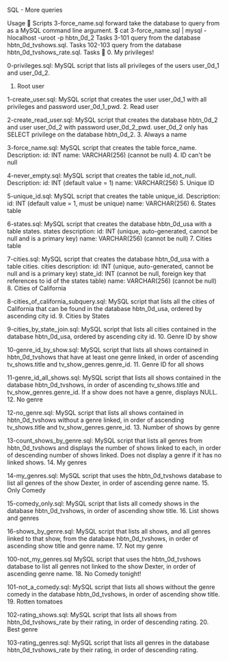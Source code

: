 SQL - More queries

Usage 🐬
Scripts 3-force_name.sql forward take the database to query from as a MySQL command line argument.
$ cat 3-force_name.sql | mysql -hlocalhost -uroot -p hbtn_0d_2
Tasks 3-101 query from the database hbtn_0d_tvshows.sql.
Tasks 102-103 query from the database hbtn_0d_tvshows_rate.sql.
Tasks 📃
0. My privileges!

0-privileges.sql: MySQL script that lists all privileges of the users user_0d_1 and user_0d_2.
1. Root user

1-create_user.sql: MySQL script that creates the user user_0d_1 with all privileges and password user_0d_1_pwd.
2. Read user

2-create_read_user.sql: MySQL script that creates the database hbtn_0d_2 and user user_0d_2 with password user_0d_2_pwd.
user_0d_2 only has SELECT privilege on the database hbtn_0d_2.
3. Always a name

3-force_name.sql: MySQL script that creates the table force_name.
Description:
id: INT
name: VARCHAR(256) (cannot be null)
4. ID can't be null

4-never_empty.sql: MySQL script that creates the table id_not_null.
Description:
id: INT (default value = 1)
name: VARCHAR(256)
5. Unique ID

5-unique_id.sql: MySQL script that creates the table unique_id.
Description:
id: INT (default value = 1, must be unique)
name: VARCHAR(256)
6. States table

6-states.sql: MySQL script that creates the database hbtn_0d_usa with a table states.
states description:
id: INT (unique, auto-generated, cannot be null and is a primary key)
name: VARCHAR(256) (cannot be null)
7. Cities table

7-cities.sql: MySQL script that creates the database hbtn_0d_usa with a table cities.
cities description:
id: INT (unique, auto-generated, cannot be null and is a primary key)
state_id: INT (cannot be null, foreign key that references to id of the states table)
name: VARCHAR(256) (cannot be null)
8. Cities of California

8-cities_of_california_subquery.sql: MySQL script that lists all the cities of California that can be found in the database hbtn_0d_usa, ordered by ascending city id.
9. Cities by States

9-cities_by_state_join.sql: MySQL script that lists all cities contained in the database hbtn_0d_usa, ordered by ascending city id.
10. Genre ID by show

10-genre_id_by_show.sql: MySQL script that lists all shows contained in hbtn_0d_tvshows that have at least one genre linked, in order of ascending tv_shows.title and tv_show_genres.genre_id.
11. Genre ID for all shows

11-genre_id_all_shows.sql: MySQL script that lists all shows contained in the database hbtn_0d_tvshows, in order of ascending tv_shows.title and tv_show_genres.genre_id.
If a show does not have a genre, displays NULL.
12. No genre

12-no_genre.sql: MySQL script that lists all shows contained in hbtn_0d_tvshows without a genre linked, in order of ascending tv_shows.title and tv_show_genres.genre_id.
13. Number of shows by genre

13-count_shows_by_genre.sql: MySQL script that lists all genres from hbtn_0d_tvshows and displays the number of shows linked to each, in order of descending number of shows linked.
Does not display a genre if it has no linked shows.
14. My genres

14-my_genres.sql: MySQL script that uses the hbtn_0d_tvshows database to list all genres of the show Dexter, in order of ascending genre name.
15. Only Comedy

15-comedy_only.sql: MySQL script that lists all comedy shows in the database hbtn_0d_tvshows, in order of ascending show title.
16. List shows and genres

16-shows_by_genre.sql: MySQL script that lists all shows, and all genres linked to that show, from the database hbtn_0d_tvshows, in order of ascending show title and genre name.
17. Not my genre

100-not_my_genres.sql MySQL script that uses the hbtn_0d_tvshows database to list all genres not linked to the show Dexter, in order of ascending genre name.
18. No Comedy tonight!

101-not_a_comedy.sql: MySQL script that lists all shows without the genre comedy in the database hbtn_0d_tvshows, in order of ascending show title.
19. Rotten tomatoes

102-rating_shows.sql: MySQL script that lists all shows from hbtn_0d_tvshows_rate by their rating, in order of descending rating.
20. Best genre

103-rating_genres.sql: MySQL script that lists all genres in the database hbtn_0d_tvshows_rate by their rating, in order of descending rating.
